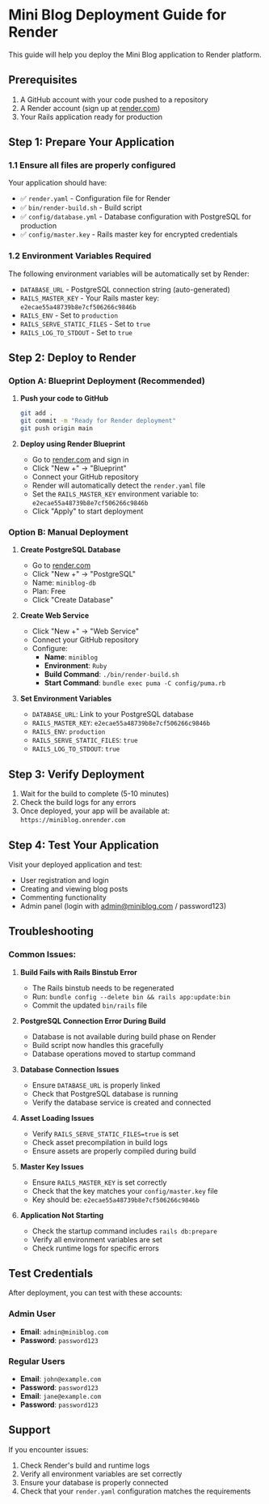 # Mini Blog Deployment Guide for Render

This guide will help you deploy the Mini Blog application to Render platform.

## Prerequisites

1. A GitHub account with your code pushed to a repository
2. A Render account (sign up at [render.com](https://render.com))
3. Your Rails application ready for production

## Step 1: Prepare Your Application

### 1.1 Ensure all files are properly configured

Your application should have:
- ✅ `render.yaml` - Configuration file for Render
- ✅ `bin/render-build.sh` - Build script
- ✅ `config/database.yml` - Database configuration with PostgreSQL for production
- ✅ `config/master.key` - Rails master key for encrypted credentials

### 1.2 Environment Variables Required

The following environment variables will be automatically set by Render:
- `DATABASE_URL` - PostgreSQL connection string (auto-generated)
- `RAILS_MASTER_KEY` - Your Rails master key: `e2ecae55a48739b8e7cf506266c9846b`
- `RAILS_ENV` - Set to `production`
- `RAILS_SERVE_STATIC_FILES` - Set to `true`
- `RAILS_LOG_TO_STDOUT` - Set to `true`

## Step 2: Deploy to Render

### Option A: Blueprint Deployment (Recommended)

1. **Push your code to GitHub**
   ```bash
   git add .
   git commit -m "Ready for Render deployment"
   git push origin main
   ```

2. **Deploy using Render Blueprint**
   - Go to [render.com](https://render.com) and sign in
   - Click "New +" → "Blueprint"
   - Connect your GitHub repository
   - Render will automatically detect the `render.yaml` file
   - Set the `RAILS_MASTER_KEY` environment variable to: `e2ecae55a48739b8e7cf506266c9846b`
   - Click "Apply" to start deployment

### Option B: Manual Deployment

1. **Create PostgreSQL Database**
   - Go to [render.com](https://render.com)
   - Click "New +" → "PostgreSQL"
   - Name: `miniblog-db`
   - Plan: Free
   - Click "Create Database"

2. **Create Web Service**
   - Click "New +" → "Web Service"
   - Connect your GitHub repository
   - Configure:
     - **Name**: `miniblog`
     - **Environment**: `Ruby`
     - **Build Command**: `./bin/render-build.sh`
     - **Start Command**: `bundle exec puma -C config/puma.rb`

3. **Set Environment Variables**
   - `DATABASE_URL`: Link to your PostgreSQL database
   - `RAILS_MASTER_KEY`: `e2ecae55a48739b8e7cf506266c9846b`
   - `RAILS_ENV`: `production`
   - `RAILS_SERVE_STATIC_FILES`: `true`
   - `RAILS_LOG_TO_STDOUT`: `true`

## Step 3: Verify Deployment

1. Wait for the build to complete (5-10 minutes)
2. Check the build logs for any errors
3. Once deployed, your app will be available at: `https://miniblog.onrender.com`

## Step 4: Test Your Application

Visit your deployed application and test:
- User registration and login
- Creating and viewing blog posts
- Commenting functionality
- Admin panel (login with admin@miniblog.com / password123)

## Troubleshooting

### Common Issues:

1. **Build Fails with Rails Binstub Error**
   - The Rails binstub needs to be regenerated
   - Run: `bundle config --delete bin && rails app:update:bin`
   - Commit the updated `bin/rails` file

2. **PostgreSQL Connection Error During Build**
   - Database is not available during build phase on Render
   - Build script now handles this gracefully
   - Database operations moved to startup command

3. **Database Connection Issues**
   - Ensure `DATABASE_URL` is properly linked
   - Check that PostgreSQL database is running
   - Verify the database service is created and connected

4. **Asset Loading Issues**
   - Verify `RAILS_SERVE_STATIC_FILES=true` is set
   - Check asset precompilation in build logs
   - Ensure assets are properly compiled during build

5. **Master Key Issues**
   - Ensure `RAILS_MASTER_KEY` is set correctly
   - Check that the key matches your `config/master.key` file
   - Key should be: `e2ecae55a48739b8e7cf506266c9846b`

6. **Application Not Starting**
   - Check the startup command includes `rails db:prepare`
   - Verify all environment variables are set
   - Check runtime logs for specific errors

## Test Credentials

After deployment, you can test with these accounts:

### Admin User
- **Email**: `admin@miniblog.com`
- **Password**: `password123`

### Regular Users
- **Email**: `john@example.com`
- **Password**: `password123`
- **Email**: `jane@example.com`
- **Password**: `password123`

## Support

If you encounter issues:
1. Check Render's build and runtime logs
2. Verify all environment variables are set correctly
3. Ensure your database is properly connected
4. Check that your `render.yaml` configuration matches the requirements
